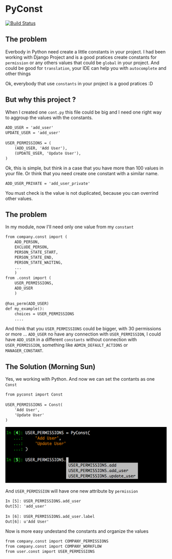 # PyConst

[![Build Status](https://travis-ci.org/valdergallo/pyconst.svg?branch=master)](https://travis-ci.org/valdergallo/pyconst)

## The problem

Everbody in Python need create a little constants in your project. I had been working with
Django Project and is a good pratices create constants for `permission` or any others
values that could be `global` in your project. And could be good for `translation`,
your IDE can help you with `autocomplete` and other things

Ok, everybody that use `constants` in your project is a good pratices :D

## But why this project ?

When I created one `cont.py` this file could be big and I need one right way to aggroup the values
with the constants.

```
ADD_USER = 'add_user'
UPDATE_USER = 'add_user'

USER_PERMISSIONS = (
    (ADD_USER, 'Add User'),
    (UPDATE_USER, 'Update User'),
)
```

Ok, this is simple, but think in a case that you have more than 100 values in your file.
Or think that you need create one constant with a similar name.

```
ADD_USER_PRIVATE = 'add_user_private'
```

You must check is the value is not duplicated, because you can overrind other values.

## The problem

In my module, now I'll need only one value from my `constant`

```
from company.const import (
    ADD_PERSON,
    EXCLUDE_PERSON,
    PERSON_STATE_START,
    PERSON_STATE_END,
    PERSON_STATE_WAITING,
    ...
    )
from .const import (
    USER_PERMISSIONS, 
    ADD_USER
    )

@has_perm(ADD_USER)
def my_example():
    choices = USER_PERMISSIONS
    ....

```

And think that you `USER_PERMISSIONS` could be bigger, with 30 permissions or more ...
`ADD_USER` no have any connection with `USER_PERMISSION`, I could have `ADD_USER` in a different
`constants` without connection with `USER_PERMISSION`, something like `ADMIN_DEFAULT_ACTIONS` or 
`MANAGER_CONSTANT`.

## The Solution (Morning Sun)

Yes, we working with Python. And now we can set the contants as one `Const`

```
from pyconst import Const

USER_PERMISSIONS = Const(
    'Add User',
    'Update User'
)

```

![Enable Auto Complate](https://github.com/valdergallo/pyconst/blob/master/screen_auto_complete.png "Enable Auto Complate")

And `USER_PERMISSION` will have one new attribute by `permission`

```
In [5]: USER_PERMISSIONS.add_user
Out[5]: 'add_user'

In [6]: USER_PERMISSIONS.add_user.label
Out[6]: u'Add User'
```

Now is more easy undestand the constants and organize the values

```
from company.const import COMPANY_PERMISSIONS
from company.const import COMPANY_WORKFLOW
from user.const import USER_PERMISSIONS

```
